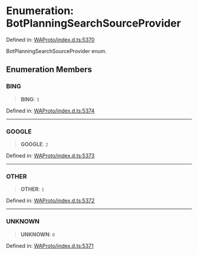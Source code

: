 # Enumeration: BotPlanningSearchSourceProvider

Defined in: [WAProto/index.d.ts:5370](https://github.com/Fokusdotid/Baileys/blob/3623833a320f5e60f370ef835f3de341453290f5/WAProto/index.d.ts#L5370)

BotPlanningSearchSourceProvider enum.

## Enumeration Members

### BING

> **BING**: `3`

Defined in: [WAProto/index.d.ts:5374](https://github.com/Fokusdotid/Baileys/blob/3623833a320f5e60f370ef835f3de341453290f5/WAProto/index.d.ts#L5374)

***

### GOOGLE

> **GOOGLE**: `2`

Defined in: [WAProto/index.d.ts:5373](https://github.com/Fokusdotid/Baileys/blob/3623833a320f5e60f370ef835f3de341453290f5/WAProto/index.d.ts#L5373)

***

### OTHER

> **OTHER**: `1`

Defined in: [WAProto/index.d.ts:5372](https://github.com/Fokusdotid/Baileys/blob/3623833a320f5e60f370ef835f3de341453290f5/WAProto/index.d.ts#L5372)

***

### UNKNOWN

> **UNKNOWN**: `0`

Defined in: [WAProto/index.d.ts:5371](https://github.com/Fokusdotid/Baileys/blob/3623833a320f5e60f370ef835f3de341453290f5/WAProto/index.d.ts#L5371)
